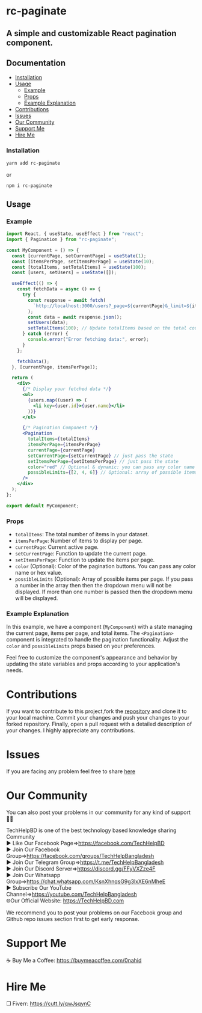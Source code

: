 # **rc-paginate**

## A simple and customizable React pagination component.
## Documentation

- [Installation](#installation)
- [Usage](#usage)
  - [Example](#Example)
  - [Props](#Props)
  - [Example Explanation](#Example-Explanation)
- [Contributions](#Contributions)
- [Issues](#Issues)
- [Our Community](#Our-Community)
- [Support Me](#Support-Me)
- [Hire Me](#Hire-Me)  

### **Installation**

```bash
yarn add rc-paginate
```
or
```bash
npm i rc-paginate
```

## Usage

### Example

```jsx
import React, { useState, useEffect } from "react";
import { Pagination } from "rc-paginate";

const MyComponent = () => {
  const [currentPage, setCurrentPage] = useState(1);
  const [itemsPerPage, setItemsPerPage] = useState(10);
  const [totalItems, setTotalItems] = useState(100);
  const [users, setUsers] = useState([]);

  useEffect(() => {
    const fetchData = async () => {
      try {
        const response = await fetch(
          `http://localhost:3000/users?_page=${currentPage}&_limit=${itemsPerPage}`
        );
        const data = await response.json();
        setUsers(data);
        setTotalItems(100); // Update totalItems based on the total count from your API or set it to a static value
      } catch (error) {
        console.error("Error fetching data:", error);
      }
    };

    fetchData();
  }, [currentPage, itemsPerPage]);

  return (
    <div>
      {/* Display your fetched data */}
      <ul>
        {users.map((user) => (
          <li key={user.id}>{user.name}</li>
        ))}
      </ul>

      {/* Pagination Component */}
      <Pagination
        totalItems={totalItems}
        itemsPerPage={itemsPerPage}
        currentPage={currentPage}
        setCurrentPage={setCurrentPage} // just pass the state
        setItemsPerPage={setItemsPerPage} // just pass the state
        color="red" // Optional & dynamic: you can pass any color name or hex value
        possibleLimits={[2, 4, 6]} // Optional: array of possible items per page
      />
    </div>
  );
};

export default MyComponent;
```

### Props

- `totalItems`: The total number of items in your dataset.
- `itemsPerPage`: Number of items to display per page.
- `currentPage`: Current active page.
- `setCurrentPage`: Function to update the current page.
- `setItemsPerPage`: Function to update the items per page.
- `color` (Optional): Color of the pagination buttons. You can pass any color name or hex value.
- `possibleLimits` (Optional): Array of possible items per page. If you pass a number in the array then then the dropdown menu will not be displayed. If more than one number is passed then the dropdown menu will be displayed.

### Example Explanation

In this example, we have a component (`MyComponent`) with a state managing the current page, items per page, and total items. The `<Pagination>` component is integrated to handle the pagination functionality. Adjust the `color` and `possibleLimits` props based on your preferences.

Feel free to customize the component's appearance and behavior by updating the state variables and props according to your application's needs.

# Contributions

If you want to contribute to this project,fork the [repository](https://github.com/0nahid/rc-pagination) and clone it to your local machine. Commit your changes and push your changes to your forked repository. Finally, open a pull request with a detailed description of your changes. I highly appreciate any contributions.

# Issues

If you are facing any problem feel free to share [here](https://github.com/0nahid/rc-pagination/issues)

# Our Community

You can also post your problems in our community for any kind of support 👨‍💻<br>

TechHelpBD is one of the best technology based knowledge sharing Community <br>
► Like Our Facebook Page=>https://facebook.com/TechHelpBD <br>
► Join Our Facebook Group=>https://facebook.com/groups/TechHelpBangladesh <br>
► Join Our Telegram Group=>https://t.me/TechHelpBangladesh <br>
► Join Our Discord Server=>https://discord.gg/FFyVXZze4F <br>
► Join Our Whatsapp Group=>https://chat.whatsapp.com/KsnXhnqsG9g3lxXE6nMheE <br>
► Subscribe Our YouTube Channel=>https://youtube.com/TechHelpBangladesh <br>
🌐Our Official Website: https://TechHelpBD.com <br>

We recommend you to post your problems on our Facebook group and Github repo issues section first to get early response.

# Support Me

☕ Buy Me a Coffee: https://buymeacoffee.com/0nahid

# Hire Me

❒ Fiverr: https://cutt.ly/qwJsqynC



